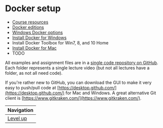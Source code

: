 # Docker setup #

* [Course resources](course-resources/README.md)
* [Docker editions](docker-editions/README.md)
* [Windows Docker options](windows-docker-options/README.md)
* [Install Docker for Windows](install-docker-for-windows/README.md)
* Install Docker Toolbox for Win7, 8, and 10 Home
* [Install Docker for Mac](install-docker-for-mac/README.md)
* TODO

All examples and assignment files are in a [single code repository on GitHub](https://github.com/bretfisher/udemy-docker-mastery). Each folder represents a single lecture video (but not all lectures have a folder, as not all need code).

If you're rather new to GitHub, you can download the GUI to make it very easy to push/pull code at [https://desktop.github.com/](https://desktop.github.com/) for Mac and Windows. A great alternative Git client is [https://www.gitkraken.com/](https://www.gitkraken.com/).

| Navigation               |
| ------------------------ |
| [Level up](../README.md) |
